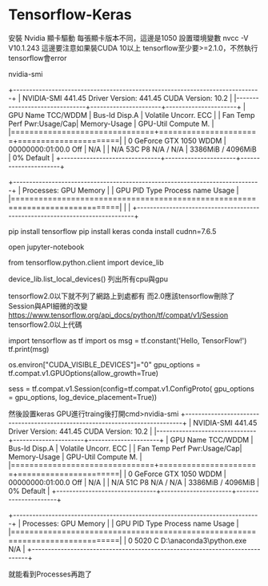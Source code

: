 # Tensorflow-Keras

安裝 Nvidia 顯卡驅動
每張顯卡版本不同，這邊是1050
設置環境變數
nvcc -V
V10.1.243
這邊要注意如果裝CUDA 10以上 tensorflow至少要>=2.1.0，不然執行tensorflow會error

nvidia-smi

+-----------------------------------------------------------------------------+
| NVIDIA-SMI 441.45       Driver Version: 441.45       CUDA Version: 10.2     |
|-------------------------------+----------------------+----------------------+
| GPU  Name            TCC/WDDM | Bus-Id        Disp.A | Volatile Uncorr. ECC |
| Fan  Temp  Perf  Pwr:Usage/Cap|         Memory-Usage | GPU-Util  Compute M. |
|===============================+======================+======================|
|   0  GeForce GTX 1050   WDDM  | 00000000:01:00.0 Off |                  N/A |
| N/A   53C    P8    N/A /  N/A |   3386MiB /  4096MiB |      0%      Default |
+-------------------------------+----------------------+----------------------+

+-----------------------------------------------------------------------------+
| Processes:                                                       GPU Memory |
|  GPU       PID   Type   Process name                             Usage      |
|=============================================================================|
|                                                                             |
+-----------------------------------------------------------------------------+


pip install tensorflow
pip install keras 
conda install cudnn=7.6.5

open jupyter-notebook

from tensorflow.python.client import device_lib

device_lib.list_local_devices()
列出所有cpu與gpu

tensorflow2.0以下就不列了網路上到處都有
而2.0應該tensorflow刪除了Session與API細微的改變
https://www.tensorflow.org/api_docs/python/tf/compat/v1/Session
tensorflow2.0以上代碼

import tensorflow as tf
import os
msg = tf.constant('Hello, TensorFlow!')
tf.print(msg)

os.environ["CUDA_VISIBLE_DEVICES"]="0"
gpu_options = tf.compat.v1.GPUOptions(allow_growth=True)


sess = tf.compat.v1.Session(config=tf.compat.v1.ConfigProto(
    gpu_options = gpu_options,
    log_device_placement=True))
    
然後設置keras GPU進行traing後打開cmd>nvidia-smi
+-----------------------------------------------------------------------------+
| NVIDIA-SMI 441.45       Driver Version: 441.45       CUDA Version: 10.2     |
|-------------------------------+----------------------+----------------------+
| GPU  Name            TCC/WDDM | Bus-Id        Disp.A | Volatile Uncorr. ECC |
| Fan  Temp  Perf  Pwr:Usage/Cap|         Memory-Usage | GPU-Util  Compute M. |
|===============================+======================+======================|
|   0  GeForce GTX 1050   WDDM  | 00000000:01:00.0 Off |                  N/A |
| N/A   51C    P8    N/A /  N/A |   3386MiB /  4096MiB |      0%      Default |
+-------------------------------+----------------------+----------------------+

+-----------------------------------------------------------------------------+
| Processes:                                                       GPU Memory |
|  GPU       PID   Type   Process name                             Usage      |
|=============================================================================|
|    0      5020      C   D:\anaconda3\python.exe                    N/A      |
+-----------------------------------------------------------------------------+

就能看到Processes再跑了
